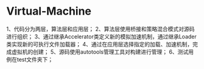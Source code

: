 Virtual-Machine
===============
1、代码分为两层，算法层和应用层；
2、算法层使用桥接和策略混合模式对源码进行组织；
3、通过继承Accelerator类定义新的模拟加速机制，通过继承Loader类实现新的可执行文件加载器；
4、通过在应用层选择指定的加载、加速机制，完成虚拟机的创建；
5、源码使用autotools管理工具对构建进行管理；
6、测试用例在test文件夹下；

